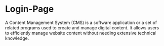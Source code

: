 # Login-Page
A Content Management System (CMS) is a software application or a set of related programs used to create and manage digital content. It allows users to efficiently manage website content without needing extensive technical knowledge. 
